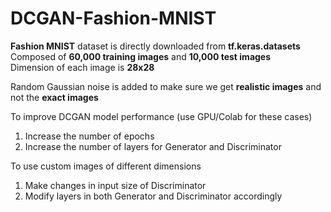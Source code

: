 # DCGAN-Fashion-MNIST
<b>Fashion MNIST</b> dataset is directly downloaded from <b>tf.keras.datasets</b><br>
Composed of <b>60,000 training images</b> and <b>10,000 test images</b><br>
Dimension of each image is <b>28x28</b><br>

Random Gaussian noise is added to make sure we get <b>realistic images</b> and not the <b>exact images</b><br>

To improve DCGAN model performance (use GPU/Colab for these cases)
1. Increase the number of epochs
2. Increase the number of layers for Generator and Discriminator

To use custom images of different dimensions
1. Make changes in input size of Discriminator
2. Modify layers in both Generator and Discriminator accordingly

